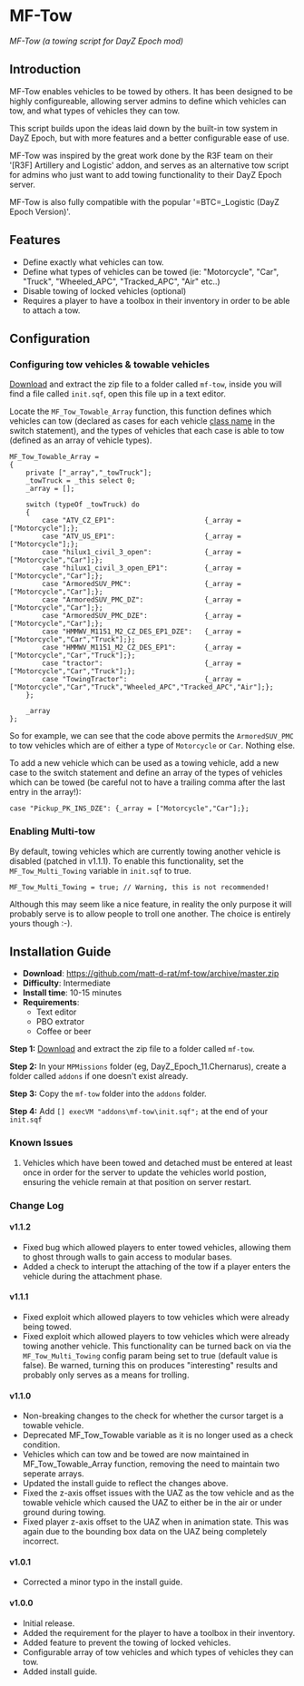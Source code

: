 MF-Tow
======
*MF-Tow (a towing script for DayZ Epoch mod)*

## Introduction ##

MF-Tow enables vehicles to be towed by others. It has been designed to be highly configureable, allowing server admins to define which vehicles can tow, and what types of vehicles they can tow. 

This script builds upon the ideas laid down by the built-in tow system in DayZ Epoch, but with more features and a better configurable ease of use. 

MF-Tow was inspired by the great work done by the R3F team on their '[R3F] Artillery and Logistic' addon, and serves as an alternative tow script for admins who just want to add towing functionality to their DayZ Epoch server. 

MF-Tow is also fully compatible with the popular '=BTC=_Logistic (DayZ Epoch Version)'.

## Features ##
- Define exactly what vehicles can tow.
- Define what types of vehicles can be towed (ie: "Motorcycle", "Car", "Truck", "Wheeled_APC", "Tracked_APC", "Air" etc..)
- Disable towing of locked vehicles (optional)
- Requires a player to have a toolbox in their inventory in order to be able to attach a tow.

## Configuration ##

### Configuring tow vehicles & towable vehicles ###

[Download](https://github.com/matt-d-rat/mf-tow/archive/master.zip) and extract the zip file to a folder called ```mf-tow```, inside you will find a file called ```init.sqf```, open this file up in a text editor.

Locate the ```MF_Tow_Towable_Array``` function, this function defines which vehicles can tow (declared as cases for each vehicle [class name](https://docs.google.com/spreadsheet/ccc?key=0AjNSjNkQ9qIVdHpCU0pXZVdfZmNZZFlpNHEwQUp2bVE&usp=sharing#gid=0) in the switch statement), and the types of vehicles that each case is able to tow (defined as an array of vehicle types).

```sqf
MF_Tow_Towable_Array =
{
    private ["_array","_towTruck"];
    _towTruck = _this select 0;
	_array = [];
	
	switch (typeOf _towTruck) do
	{
		case "ATV_CZ_EP1": 						{_array = ["Motorcycle"];};
		case "ATV_US_EP1": 						{_array = ["Motorcycle"];};
		case "hilux1_civil_3_open": 			{_array = ["Motorcycle","Car"];};
		case "hilux1_civil_3_open_EP1": 		{_array = ["Motorcycle","Car"];};
		case "ArmoredSUV_PMC":					{_array = ["Motorcycle","Car"];};
		case "ArmoredSUV_PMC_DZ": 				{_array = ["Motorcycle","Car"];};
		case "ArmoredSUV_PMC_DZE": 				{_array = ["Motorcycle","Car"];};
		case "HMMWV_M1151_M2_CZ_DES_EP1_DZE": 	{_array = ["Motorcycle","Car","Truck"];};
		case "HMMWV_M1151_M2_CZ_DES_EP1": 		{_array = ["Motorcycle","Car","Truck"];};
		case "tractor": 						{_array = ["Motorcycle","Car","Truck"];};
		case "TowingTractor":                   {_array = ["Motorcycle","Car","Truck","Wheeled_APC","Tracked_APC","Air"];};
	};
	
	_array
};
```
So for example, we can see that the code above permits the ```ArmoredSUV_PMC``` to tow vehicles which are of either a type of ```Motorcycle``` or ```Car```. Nothing else.

To add a new vehicle which can be used as a towing vehicle, add a new case to the switch statement and define an array of the types of vehicles which can be towed (be careful not to have a trailing comma after the last entry in the array!):

```sqf
case "Pickup_PK_INS_DZE": {_array = ["Motorcycle","Car"];};
```

### Enabling Multi-tow ###

By default, towing vehicles which are currently towing another vehicle is disabled (patched in v1.1.1). To enable this functionality, set the ```MF_Tow_Multi_Towing``` variable in ```init.sqf``` to true.

```sqf
MF_Tow_Multi_Towing = true; // Warning, this is not recommended!
```

Although this may seem like a nice feature, in reality the only purpose it will probably serve is to allow people to troll one another. The choice is entirely yours though :-).

## Installation Guide ##

- __Download__: https://github.com/matt-d-rat/mf-tow/archive/master.zip
- __Difficulty__: Intermediate
- __Install time__: 10-15 minutes
- __Requirements__:
    - Text editor
    - PBO extrator
    - Coffee or beer

__Step 1:__ [Download](https://github.com/matt-d-rat/mf-tow/archive/master.zip) and extract the zip file to a folder called ```mf-tow```.

__Step 2:__ In your ```MPMissions``` folder (eg, DayZ_Epoch_11.Chernarus), create a folder called ```addons``` if one doesn't exist already.

__Step 3:__ Copy the ```mf-tow``` folder into the ```addons``` folder.

__Step 4:__ Add ```[] execVM "addons\mf-tow\init.sqf";``` at the end of your ```init.sqf```


### Known Issues ###
1. Vehicles which have been towed and detached must be entered at least once in order for the server to update the vehicles world postion, ensuring the vehicle remain at that position on server restart.

### Change Log ###

#### v1.1.2 ###
- Fixed bug which allowed players to enter towed vehicles, allowing them to ghost through walls to gain access to modular bases.
- Added a check to interupt the attaching of the tow if a player enters the vehicle during the attachment phase.

#### v1.1.1 ###
- Fixed exploit which allowed players to tow vehicles which were already being towed.
- Fixed exploit which allowed players to tow vehicles which were already towing another vehicle. This functionality can be turned back on via the ```MF_Tow_Multi_Towing``` config param being set to true (default value is false). Be warned, turning this on produces "interesting" results and probably only serves as a means for trolling.

#### v1.1.0 ###
- Non-breaking changes to the check for whether the cursor target is a towable vehicle.
- Deprecated MF_Tow_Towable variable as it is no longer used as a check condition.
- Vehicles which can tow and be towed are now maintained in MF_Tow_Towable_Array function, removing the need to
maintain two seperate arrays.
- Updated the install guide to reflect the changes above.
- Fixed the z-axis offset issues with the UAZ as the tow vehicle and as the towable vehicle which caused the UAZ to either be in the air or under ground during towing.
- Fixed player z-axis offset to the UAZ when in animation state. This was again due to the bounding box data on the UAZ being completely incorrect.

#### v1.0.1 ###
- Corrected a minor typo in the install guide.

#### v1.0.0 ###
- Initial release.
- Added the requirement for the player to have a toolbox in their inventory.
- Added feature to prevent the towing of locked vehicles.
- Configurable array of tow vehicles and which types of vehicles they can tow.
- Added install guide.
